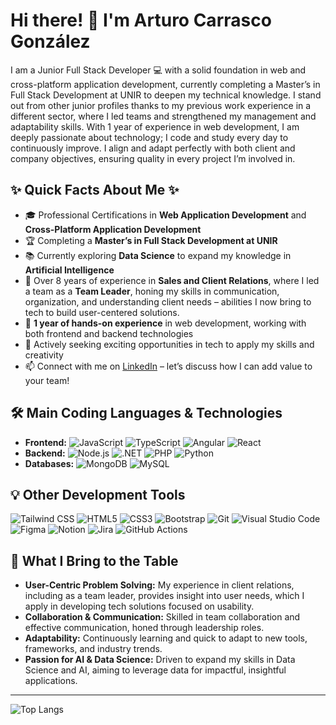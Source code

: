 # Hi there! 👋 I'm Arturo Carrasco González

I am a Junior Full Stack Developer 💻 with a solid foundation in web and cross-platform application development, currently completing a Master’s in Full Stack Development at UNIR to deepen my technical knowledge. I stand out from other junior profiles thanks to my previous work experience in a different sector, where I led teams and strengthened my management and adaptability skills. With 1 year of experience in web development, I am deeply passionate about technology; I code and study every day to continuously improve. I align and adapt perfectly with both client and company objectives, ensuring quality in every project I’m involved in.

## ✨ Quick Facts About Me ✨
- 🎓 Professional Certifications in **Web Application Development** and **Cross-Platform Application Development**
- 🏆 Completing a **Master’s in Full Stack Development at UNIR**
- 📚 Currently exploring **Data Science** to expand my knowledge in **Artificial Intelligence**
- 💼 Over 8 years of experience in **Sales and Client Relations**, where I led a team as a **Team Leader**, honing my skills in communication, organization, and understanding client needs – abilities I now bring to tech to build user-centered solutions.
- 🔨 **1 year of hands-on experience** in web development, working with both frontend and backend technologies
- 🔭 Actively seeking exciting opportunities in tech to apply my skills and creativity
- 📫 Connect with me on [LinkedIn](https://www.linkedin.com/in/arturo-carrasco-gonzález) – let’s discuss how I can add value to your team!

## 🛠️ Main Coding Languages & Technologies
- **Frontend:** ![JavaScript](https://img.shields.io/badge/-JavaScript-F7DF1E?style=flat-square&logo=javascript&logoColor=black) ![TypeScript](https://img.shields.io/badge/-TypeScript-3178C6?style=flat-square&logo=typescript&logoColor=white) ![Angular](https://img.shields.io/badge/-Angular-DD0031?style=flat-square&logo=angular&logoColor=white) ![React](https://img.shields.io/badge/-React-61DAFB?style=flat-square&logo=react&logoColor=black)
- **Backend:** ![Node.js](https://img.shields.io/badge/-Node.js-339933?style=flat-square&logo=node.js&logoColor=white) ![.NET](https://img.shields.io/badge/-.NET-512BD4?style=flat-square&logo=.net&logoColor=white) ![PHP](https://img.shields.io/badge/-PHP-777BB4?style=flat-square&logo=php&logoColor=white) ![Python](https://img.shields.io/badge/-Python-3776AB?style=flat-square&logo=python&logoColor=white)
- **Databases:** ![MongoDB](https://img.shields.io/badge/-MongoDB-47A248?style=flat-square&logo=mongodb&logoColor=white) ![MySQL](https://img.shields.io/badge/-MySQL-4479A1?style=flat-square&logo=mysql&logoColor=white)

## 💡 Other Development Tools
![Tailwind CSS](https://img.shields.io/badge/-Tailwind%20CSS-38B2AC?style=flat-square&logo=tailwind-css&logoColor=white) ![HTML5](https://img.shields.io/badge/-HTML5-E34F26?style=flat-square&logo=html5&logoColor=white) ![CSS3](https://img.shields.io/badge/-CSS3-1572B6?style=flat-square&logo=css3) ![Bootstrap](https://img.shields.io/badge/-Bootstrap-7952B3?style=flat-square&logo=bootstrap&logoColor=white) ![Git](https://img.shields.io/badge/-Git-F05032?style=flat-square&logo=git&logoColor=white) ![Visual Studio Code](https://img.shields.io/badge/-VS%20Code-007ACC?style=flat-square&logo=visual-studio-code&logoColor=white) ![Figma](https://img.shields.io/badge/-Figma-F24E1E?style=flat-square&logo=figma&logoColor=white) ![Notion](https://img.shields.io/badge/-Notion-000000?style=flat-square&logo=notion&logoColor=white) ![Jira](https://img.shields.io/badge/-Jira-0052CC?style=flat-square&logo=jira&logoColor=white) ![GitHub Actions](https://img.shields.io/badge/-GitHub%20Actions-2088FF?style=flat-square&logo=github-actions&logoColor=white)

## 🌟 What I Bring to the Table
- **User-Centric Problem Solving:** My experience in client relations, including as a team leader, provides insight into user needs, which I apply in developing tech solutions focused on usability.
- **Collaboration & Communication:** Skilled in team collaboration and effective communication, honed through leadership roles.
- **Adaptability:** Continuously learning and quick to adapt to new tools, frameworks, and industry trends.
- **Passion for AI & Data Science:** Driven to expand my skills in Data Science and AI, aiming to leverage data for impactful, insightful applications.

---
![Top Langs](https://github-readme-stats.vercel.app/api/top-langs/?username=arturocg96&layout=compact)

